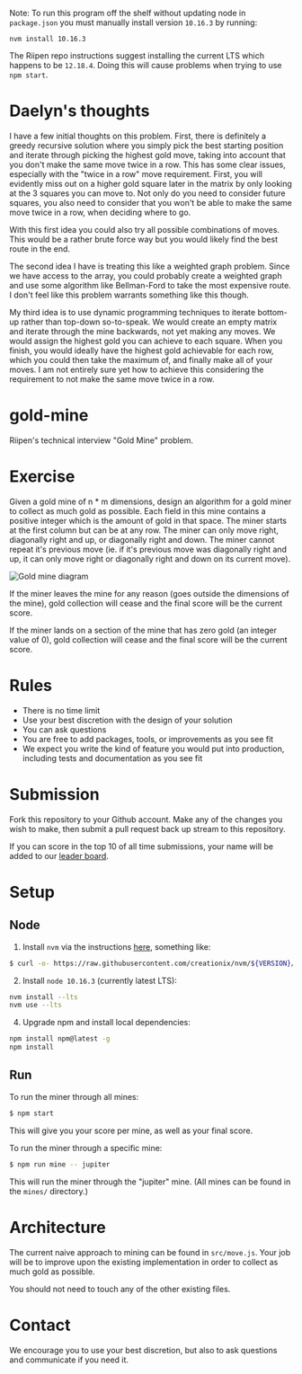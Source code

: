 Note: To run this program off the shelf without updating node in `package.json` you must manually install version `10.16.3` by running:

`nvm install 10.16.3`

The Riipen repo instructions suggest installing the current LTS which happens to be `12.18.4`. Doing this will cause problems when trying to use `npm start`.

# Daelyn's thoughts

I have a few initial thoughts on this problem. First, there is definitely a greedy recursive solution where you simply pick the best starting position and iterate through picking the highest gold move, taking into account that you don't make the same move twice in a row. This has some clear issues, especially with the "twice in a row" move requirement. First, you will evidently miss out on a higher gold square later in the matrix by only looking at the 3 squares you can move to. Not only do you need to consider future squares, you also need to consider that you won't be able to make the same move twice in a row, when deciding where to go.

With this first idea you could also try all possible combinations of moves. This would be a rather brute force way but you would likely find the best route in the end.

The second idea I have is treating this like a weighted graph problem. Since we have access to the array, you could probably create a weighted graph and use some algorithm like Bellman-Ford to take the most expensive route. I don't feel like this problem warrants something like this though.

My third idea is to use dynamic programming techniques to iterate bottom-up rather than top-down so-to-speak. We would create an empty matrix and iterate through the mine backwards, not yet making any moves. We would assign the highest gold you can achieve to each square. When you finish, you would ideally have the highest gold achievable for each row, which you could then take the maximum of, and finally make all of your moves. I am not entirely sure yet how to achieve this considering the requirement to not make the same move twice in a row.

# gold-mine

Riipen's technical interview "Gold Mine" problem.

# Exercise

Given a gold mine of n \* m dimensions, design an algorithm for a gold miner to collect
as much gold as possible. Each field in this mine contains a positive integer
which is the amount of gold in that space. The miner starts at the first column but can be at any row.
The miner can only move right, diagonally right and up, or diagonally right and down. The miner
cannot repeat it's previous move (ie. if it's previous move was diagonally right and up, it can
only move right or diagonally right and down on its current move).

![Gold mine diagram](https://i.imgur.com/pmb9XCA.png "Gold Mine Diagram")

If the miner leaves the mine for any reason (goes outside the dimensions of the mine), gold collection
will cease and the final score will be the current score.

If the miner lands on a section of the mine that has zero gold (an integer value of 0), gold
collection will cease and the final score will be the current score.

# Rules

- There is no time limit
- Use your best discretion with the design of your solution
- You can ask questions
- You are free to add packages, tools, or improvements as you see fit
- We expect you write the kind of feature you would put into production, including tests and documentation as you see fit

# Submission

Fork this repository to your Github account. Make any of the changes you wish to make,
then submit a pull request back up stream to this repository.

If you can score in the top 10 of all time submissions, your name will be added to our
[leader board](https://github.com/riipen/gold-mine/wiki/Leader-Board).

# Setup

## Node

1. Install `nvm` via the instructions [here](https://github.com/nvm-sh/nvm#installation-and-update), something like:

```bash
$ curl -o- https://raw.githubusercontent.com/creationix/nvm/${VERSION}/install.sh | bash
```

2. Install `node 10.16.3` (currently latest LTS):

```bash
nvm install --lts
nvm use --lts
```

4. Upgrade npm and install local dependencies:

```bash
npm install npm@latest -g
npm install
```

## Run

To run the miner through all mines:

```bash
$ npm start
```

This will give you your score per mine, as well as your final score.

To run the miner through a specific mine:

```bash
$ npm run mine -- jupiter
```

This will run the miner through the "jupiter" mine. (All mines can be found
in the `mines/` directory.)

# Architecture

The current naive approach to mining can be found in `src/move.js`.
Your job will be to improve upon the existing implementation in order
to collect as much gold as possible.

You should not need to touch any of the other existing files.

# Contact

We encourage you to use your best discretion, but also to ask questions and communicate if you need it.
